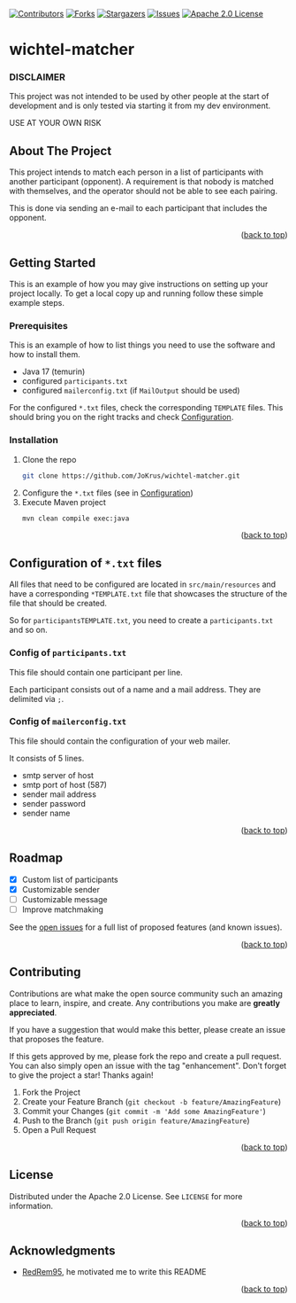 <div id="top"></div>

<!-- PROJECT SHIELDS -->
[![Contributors][contributors-shield]][contributors-url]
[![Forks][forks-shield]][forks-url]
[![Stargazers][stars-shield]][stars-url]
[![Issues][issues-shield]][issues-url]
[![Apache 2.0 License][license-shield]][license-url]

# wichtel-matcher

### DISCLAIMER

This project was not intended to be used by other people at the start of development and is only tested via starting it
from my dev environment.

USE AT YOUR OWN RISK

<!-- ABOUT THE PROJECT -->

## About The Project

This project intends to match each person in a list of participants with another participant (opponent). A requirement
is that nobody is matched with themselves, and the operator should not be able to see each pairing.

This is done via sending an e-mail to each participant that includes the opponent.

<p align="right">(<a href="#top">back to top</a>)</p>


<!-- GETTING STARTED -->

## Getting Started

This is an example of how you may give instructions on setting up your project locally. To get a local copy up and
running follow these simple example steps.

### Prerequisites

This is an example of how to list things you need to use the software and how to install them.

* Java 17 (temurin)
* configured ```participants.txt```
* configured ```mailerconfig.txt``` (if ```MailOutput``` should be used)

For the configured ```*.txt``` files, check the corresponding ```TEMPLATE``` files. This should bring you on the right
tracks and check [Configuration](#configuration-of-txt-files).

### Installation

1. Clone the repo
   ```sh
   git clone https://github.com/JoKrus/wichtel-matcher.git
   ```
2. Configure the ```*.txt``` files (see in [Configuration](#configuration-of-txt-files))
3. Execute Maven project
   ```sh
   mvn clean compile exec:java
   ```

<p align="right">(<a href="#top">back to top</a>)</p>

## Configuration of ```*.txt``` files

All files that need to be configured are located in ```src/main/resources``` and have a
corresponding ```*TEMPLATE.txt``` file that showcases the structure of the file that should be created.

So for ```participantsTEMPLATE.txt```, you need to create a ```participants.txt``` and so on.

### Config of ```participants.txt```

This file should contain one participant per line.

Each participant consists out of a name and a mail address. They are delimited via ```;```.

### Config of ```mailerconfig.txt```

This file should contain the configuration of your web mailer.

It consists of 5 lines.

- smtp server of host
- smtp port of host (587)
- sender mail address
- sender password
- sender name

<p align="right">(<a href="#top">back to top</a>)</p>

<!-- ROADMAP -->

## Roadmap

- [x] Custom list of participants
- [x] Customizable sender
- [ ] Customizable message
- [ ] Improve matchmaking

See the [open issues](https://github.com/JoKrus/wichtel-matcher/issues) for a full list of proposed features (and known
issues).

<p align="right">(<a href="#top">back to top</a>)</p>



<!-- CONTRIBUTING -->

## Contributing

Contributions are what make the open source community such an amazing place to learn, inspire, and create. Any
contributions you make are **greatly appreciated**.

If you have a suggestion that would make this better, please create an issue that proposes the feature.

If this gets approved by me, please fork the repo and create a pull request. You can also simply open an issue with the
tag "enhancement". Don't forget to give the project a star! Thanks again!

1. Fork the Project
2. Create your Feature Branch (`git checkout -b feature/AmazingFeature`)
3. Commit your Changes (`git commit -m 'Add some AmazingFeature'`)
4. Push to the Branch (`git push origin feature/AmazingFeature`)
5. Open a Pull Request

<p align="right">(<a href="#top">back to top</a>)</p>



<!-- LICENSE -->

## License

Distributed under the Apache 2.0 License. See `LICENSE` for more information.

<p align="right">(<a href="#top">back to top</a>)</p>


<!-- ACKNOWLEDGMENTS -->

## Acknowledgments

* [RedRem95](https://www.github.com/RedRem95), he motivated me to write this README

<p align="right">(<a href="#top">back to top</a>)</p>



<!-- MARKDOWN LINKS & IMAGES -->
<!-- https://www.markdownguide.org/basic-syntax/#reference-style-links -->

[contributors-shield]: https://img.shields.io/github/contributors/JoKrus/wichtel-matcher.svg?style=for-the-badge

[contributors-url]: https://github.com/JoKrus/wichtel-matcher/graphs/contributors

[forks-shield]: https://img.shields.io/github/forks/JoKrus/wichtel-matcher.svg?style=for-the-badge

[forks-url]: https://github.com/JoKrus/wichtel-matcher/network/members

[stars-shield]: https://img.shields.io/github/stars/JoKrus/wichtel-matcher.svg?style=for-the-badge

[stars-url]: https://github.com/JoKrus/wichtel-matcher/stargazers

[issues-shield]: https://img.shields.io/github/issues/JoKrus/wichtel-matcher.svg?style=for-the-badge

[issues-url]: https://github.com/JoKrus/wichtel-matcher/issues

[license-shield]: https://img.shields.io/github/license/JoKrus/wichtel-matcher.svg?style=for-the-badge

[license-url]: https://github.com/JoKrus/wichtel-matcher/blob/master/LICENSE.txt

